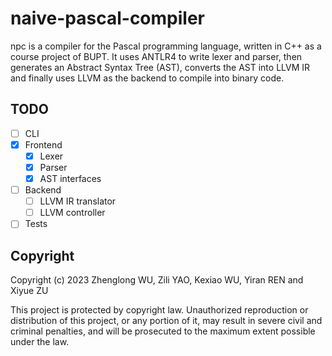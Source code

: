 # naive-pascal-compiler

npc is a compiler for the Pascal programming language, written in C++ as a course project of BUPT. It uses ANTLR4 to write lexer and parser, then generates an Abstract Syntax Tree (AST), converts the AST into LLVM IR and finally uses LLVM as the backend to compile into binary code.

## TODO

- [ ] CLI
- [x] Frontend
    - [x] Lexer
    - [x] Parser
    - [x] AST interfaces
- [ ] Backend
    - [ ] LLVM IR translator
    - [ ] LLVM controller
- [ ] Tests

## Copyright

Copyright (c) 2023 Zhenglong WU, Zili YAO, Kexiao WU, Yiran REN and Xiyue ZU

This project is protected by copyright law. Unauthorized reproduction or distribution of this project, or any portion of it, may result in severe civil and criminal penalties, and will be prosecuted to the maximum extent possible under the law.
